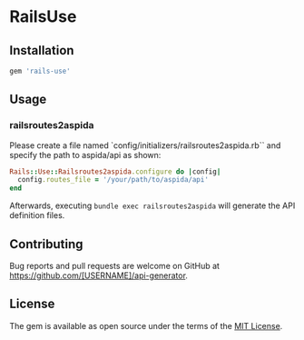 # RailsUse

## Installation
```rb
gem 'rails-use'
```

## Usage
### railsroutes2aspida
Please create a file named `config/initializers/railsroutes2aspida.rb`` and specify the path to aspida/api as shown:
```ruby
Rails::Use::Railsroutes2aspida.configure do |config|
  config.routes_file = '/your/path/to/aspida/api'
end
```

Afterwards, executing `bundle exec railsroutes2aspida` will generate the API definition files.

## Contributing

Bug reports and pull requests are welcome on GitHub at https://github.com/[USERNAME]/api-generator.

## License

The gem is available as open source under the terms of the [MIT License](https://opensource.org/licenses/MIT).
